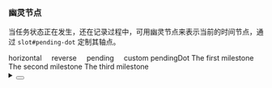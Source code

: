 ### 幽灵节点

当任务状态正在发生，还在记录过程中，可用幽灵节点来表示当前的时间节点，通过 `slot#pending-dot` 定制其轴点。

<div class="cell-demo vp-raw">
  <yc-row
    align="center"
    :style="{ marginBottom: '24px' }">
    <yc-checkbox
      :checked="!!pendingProps.direction"
      @change="(v) => onChange({ direction: v ? 'horizontal' : '' })">
      horizontal &nbsp; &nbsp;
    </yc-checkbox>
    <yc-checkbox
      :checked="!!pendingProps.reverse"
      @change="(v) => onChange({ reverse: v })">
      reverse &nbsp; &nbsp;
    </yc-checkbox>
    <yc-checkbox
      :checked="!!pendingProps.pending"
      @change="
        (v) => onChange({ pending: v ? 'This is a pending dot' : false })
      ">
      pending &nbsp; &nbsp;
    </yc-checkbox>
    <yc-checkbox
      :checked="!!pendingProps.hasPendingDot"
      @change="(v) => onChange({ hasPendingDot: v })">
      custom pendingDot
    </yc-checkbox>
  </yc-row>
  <yc-timeline v-bind="pendingProps">
    <template
      v-if="pendingProps.hasPendingDot"
      #dot>
      <IconFire :style="{ color: '#e70a0a' }" />
    </template>
    <yc-timeline-item
      label="2017-03-10"
      dotColor="#52C419">
      The first milestone
    </yc-timeline-item>
    <yc-timeline-item
      label="2018-05-12"
      dotColor="#F5222D">
      The second milestone
    </yc-timeline-item>
    <yc-timeline-item label="2020-09-30">The third milestone</yc-timeline-item>
  </yc-timeline>
</div>

<script setup>
import { ref } from 'vue';
const pendingProps = ref({});
const onChange = (newProps) => {
  pendingProps.value = {
    ...pendingProps.value,
    ...newProps,
  };
};
</script>

<details>
<summary>
 <button class="code-btn"  >
    <icon-code />
 </button>
</summary>

```vue
<template>
  <yc-row
    align="center"
    :style="{ marginBottom: '24px' }">
    <yc-checkbox
      :checked="!!pendingProps.direction"
      @change="(v) => onChange({ direction: v ? 'horizontal' : '' })">
      horizontal &nbsp; &nbsp;
    </yc-checkbox>
    <yc-checkbox
      :checked="!!pendingProps.reverse"
      @change="(v) => onChange({ reverse: v })">
      reverse &nbsp; &nbsp;
    </yc-checkbox>
    <yc-checkbox
      :checked="!!pendingProps.pending"
      @change="
        (v) => onChange({ pending: v ? 'This is a pending dot' : false })
      ">
      pending &nbsp; &nbsp;
    </yc-checkbox>

    <yc-checkbox
      :checked="!!pendingProps.hasPendingDot"
      @change="(v) => onChange({ hasPendingDot: v })">
      custom pendingDot
    </yc-checkbox>
  </yc-row>
  <yc-timeline v-bind="pendingProps">
    <template
      v-if="pendingProps.hasPendingDot"
      #dot>
      <IconFire :style="{ color: '#e70a0a' }" />
    </template>
    <yc-timeline-item
      label="2017-03-10"
      dotColor="#52C419">
      The first milestone
    </yc-timeline-item>
    <yc-timeline-item
      label="2018-05-12"
      dotColor="#F5222D">
      The second milestone
    </yc-timeline-item>
    <yc-timeline-item label="2020-09-30">The third milestone</yc-timeline-item>
  </yc-timeline>
</template>

<script setup>
import { ref } from 'vue';
const pendingProps = ref({});
const onChange = (newProps) => {
  pendingProps.value = {
    ...pendingProps.value,
    ...newProps,
  };
};
</script>
```

</details>
